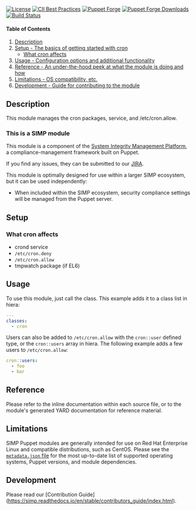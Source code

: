 [![License](http://img.shields.io/:license-apache-blue.svg)](http://www.apache.org/licenses/LICENSE-2.0.html)
[![CII Best Practices](https://bestpractices.coreinfrastructure.org/projects/73/badge)](https://bestpractices.coreinfrastructure.org/projects/73)
[![Puppet Forge](https://img.shields.io/puppetforge/v/simp/cron.svg)](https://forge.puppetlabs.com/simp/cron)
[![Puppet Forge Downloads](https://img.shields.io/puppetforge/dt/simp/cron.svg)](https://forge.puppetlabs.com/simp/cron)
[![Build Status](https://travis-ci.org/simp/pupmod-simp-cron.svg)](https://travis-ci.org/simp/pupmod-simp-cron)

#### Table of Contents

1. [Description](#description)
2. [Setup - The basics of getting started with cron](#setup)
    * [What cron affects](#what-cron-affects)
3. [Usage - Configuration options and additional functionality](#usage)
4. [Reference - An under-the-hood peek at what the module is doing and how](#reference)
5. [Limitations - OS compatibility, etc.](#limitations)
6. [Development - Guide for contributing to the module](#development)


## Description

This module manages the cron packages, service, and /etc/cron.allow.


### This is a SIMP module

This module is a component of the [System Integrity Management Platform](https://simp-project.com),
a compliance-management framework built on Puppet.

If you find any issues, they can be submitted to our [JIRA](https://simp-project.atlassian.net/).

This module is optimally designed for use within a larger SIMP ecosystem, but it can be used independently:

 * When included within the SIMP ecosystem, security compliance settings will be managed from the Puppet server.


## Setup


### What cron affects

  * crond service
  * `/etc/cron.deny`
  * `/etc/cron.allow`
  * tmpwatch package (if EL6)

## Usage

To use this module, just call the class. This example adds it to a class list in hiera:

```yaml
---
classes:
  - cron
```

Users can also be added to `/etc/cron.allow` with the `cron::user` defined type, or
the `cron::users` array in hiera. The following example adds a few users to `/etc/cron.allow`:

```yaml
cron::users:
  - foo
  - bar
```


## Reference

Please refer to the inline documentation within each source file, or to the module's generated YARD documentation for reference material.


## Limitations

SIMP Puppet modules are generally intended for use on Red Hat Enterprise Linux and compatible distributions, such as CentOS. Please see the [`metadata.json` file](./metadata.json) for the most up-to-date list of supported operating systems, Puppet versions, and module dependencies.


## Development

Please read our [Contribution Guide] (https://simp.readthedocs.io/en/stable/contributors_guide/index.html).
